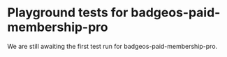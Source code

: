 # Playground tests for badgeos-paid-membership-pro
We are still awaiting the first test run for badgeos-paid-membership-pro.
